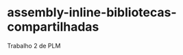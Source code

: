 assembly-inline-bibliotecas-compartilhadas
==========================================

Trabalho 2 de PLM
